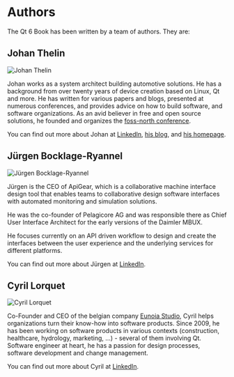 # Authors

The Qt 6 Book has been written by a team of authors. They are:

## Johan Thelin

![Johan Thelin](./assets/jthelin.jpg)

Johan works as a system architect building automotive solutions. He has a background from over twenty years of device creation based on Linux, Qt and more. He has written for various papers and blogs, presented at numerous conferences, and provides advice on how to build software, and software organizations. As an avid believer in free and open source solutions, he founded and organizes the [foss-north conference](https://foss-north.se).

You can find out more about Johan at [LinkedIn](https://www.linkedin.com/in/johanthelin), [his blog](http://www.thelins.se/johan/blog/), and [his homepage](http://e8johan.se).

## Jürgen Bocklage-Ryannel

![Jürgen Bocklage-Ryannel](./assets/jryannel.jpg)

Jürgen is the CEO of ApiGear, which is a collaborative machine interface design tool that enables teams to collaborative design software interfaces 
with automated monitoring and simulation solutions.

He was the co-founder of Pelagicore AG and was responsible there as Chief User Interface Architect for the early versions of the Daimler MBUX.

He focuses currently on an API driven workflow to design and create the interfaces between the user experience and the underlying services for different platforms. 

You can find out more about Jürgen at [LinkedIn](https://www.linkedin.com/in/jryannel/).

## Cyril Lorquet

![Cyril Lorquet](./assets/clorquet.jpg)

Co-Founder and CEO of the belgian company [Eunoia Studio](https://www.eunoia.be), Cyril helps organizations turn their know-how into software products. Since 2009, he has been working on software products in various contexts (construction, healthcare, hydrology, marketing, ...) - several of them involving Qt. Software engineer at heart, he has a passion for design processes, software development and change management.

You can find out more about Cyril at [LinkedIn](https://www.linkedin.com/in/cyrillorquet).
